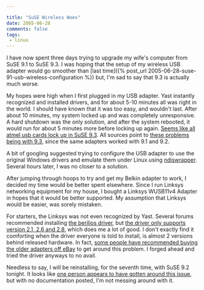 ```yaml
---

title: "SuSE Wireless Woes"
date: 2005-06-28
comments: false
tags:
 - linux
---
```


I have now spent three days trying to upgrade my wife's computer from SuSE 9.1 to SuSE 9.3. I was hoping that the setup of my wireless USB adapter would go smoother than [last time]({% post_url 2005-06-28-suse-91-usb-wireless-configuration %}) but, I'm sad to say that 9.3 is actually much worse.



My hopes were high when I first plugged in my USB adapter. Yast instantly recognized and installed drivers, and for about 5-10 minutes all was right in the world. I should have known that it was too easy, and wouldn't last. After about 10 minutes, my system locked up and was completely unresponsive. A hard shutdown was the only solution, and after the system rebooted, it would run for about 5 minutes more before locking up again. [Seems like all atmel usb cards lock up in SuSE 9.3](http://www.linuxquestions.org/questions/archive/41/2005/05/2/315331). All sources point to [these problems being with 9.3](http://lists.suse.com/archive/suse-amd64/2005-Apr/0152.html), since the same adapters worked with 9.1 and 9.2.



A bit of googling suggested trying to configure the USB adapter to use the original Windows drivers and emulate them under Linux using [ndiswrapper](http://ndiswrapper.sf.net). Several hours later, I was no closer to a solution.



After jumping through hoops to try and get my Belkin adapter to work, I decided my time would be better spent elsewhere. Since I run Linksys networking equipment for my house, I bought a Linksys WUSB11v4 Adapter in hopes that it would be better supported. My assumption that Linksys would be easier, was sorely mistaken.



For starters, the Linksys was not even recognized by Yast. Several forums recommended installing [the berilios driver](http://at76c503a.berlios.de/), but [the driver only supports version 2.1, 2.6 and 2.8](http://at76c503a.berlios.de/devices.html), which does me a lot of good. I don't exactly find it comforting when the driver everyone is told to install, is almost 2 versions behind released hardware. In fact, [some people have recommended buying the older adapters off eBay](http://forum.netgem.com/viewtopic.php?t=2650&start=10&sid=95d387067551ab63a832045f11482451) to get around this problem. I forged ahead and tried the driver anyways to no avail.



Needless to say, I will be reinstalling, for the seventh time, with SuSE 9.2 tonight. It looks like [one person appears to have gotten around this issue](http://nixdoc.net/files/forum/about41079.html), but with no documentation posted, I'm not messing around with it.

